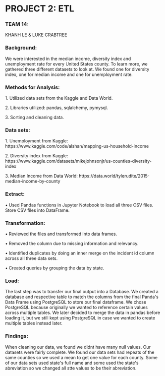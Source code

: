 <h1>PROJECT 2: ETL</h1>

<h3>TEAM 14: </h3>
KHANH LE & LUKE CRABTREE

<h3>Background:</h3>
We were interested in the median income, diversity index and unemployment rate for every United States county. To learn more, we gathered three different datasets to look at. We found one for diversity index, one for median income and one for unemployment rate.

<h3>Methods for Analysis:</h3>

<p>1.	Utilized data sets from the Kaggle and Data World. </p>
<p>2.	Libraries utilized: pandas, sqlalchemy, pymysql.</p>
<p>3.	Sorting and cleaning data. </p>

<h3>Data sets:</h3>
<p>1.	Unemployment from Kaggle: https://www.kaggle.com/code/alshan/mapping-us-household-income </p>
<p>2.	Diversity  index from Kaggle: https://www.kaggle.com/datasets/mikejohnsonjr/us-counties-diversity-index </p>
<p>3.	Median Income from Data World: https://data.world/tylerudite/2015-median-income-by-county </p>

<h3>Extract: </h3>

•	Used Pandas functions in Jupyter Notebook to load all three CSV files. Store CSV files into DataFrame.

<h3>Transformation:</h3>

<p>•	Reviewed the files and transformed into data frames.</p>
<p>•	Removed the column due to missing information and relevancy.</p>
<p>•	Identified duplicates by doing an inner merge on the incident id column across all three data sets.</p>
<p>•	Created queries by grouping the data by state.</p>

<h3>Load:</h3>

The last step was to transfer our final output into a Database. We created a database and respective table to match the columns from the final Panda's Data Frame using PostgreSQL to store our final dataframe. We chose PostgreSQL because originally we wanted to reference certain values across multiple tables. We later decided to merge the data in pandas before loading it, but we still kept using PostgreSQL in case we wanted to create multiple tables instead later.

<h3>Findings:</h3>

When cleaning our data, we found we didnt have many null values. Our datasets were fairly complete. We found our data sets had repeats of the same counties so we used a mean to get one value for each county. Some of our data sets used  state's full name and some used the state's abreviation so we changed all stte values to be their abreviation.






	
